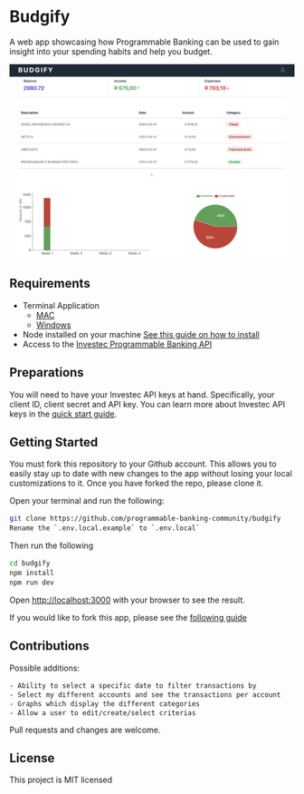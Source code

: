 # Budgify

A web app showcasing how Programmable Banking can be used to gain insight into your spending habits and help you budget.

![Dashboard](/docs/dashboard.png)

## Requirements

- Terminal Application
  - [MAC](https://support.apple.com/en-za/guide/terminal/apd5265185d-f365-44cb-8b09-71a064a42125/mac)
  - [Windows](https://www.youtube.com/watch?v=EqaEPL9ZKGA)
- Node installed on your machine [See this guide on how to install](https://kinsta.com/blog/how-to-install-node-js/)
- Access to the [Investec Programmable Banking API](https://developer.investec.com/za/home)

## Preparations

You will need to have your Investec API keys at hand.
Specifically, your client ID, client secret and API key. You can learn more about Investec API keys in the [quick start guide](https://offerzen.gitbook.io/programmable-banking-community-wiki/developer-tools/quick-start-guide#how-to-get-your-api-keys).

## Getting Started

You must fork this repository to your Github account. This allows you to easily stay up to date with new changes to the app without losing your local customizations to it. Once you have forked the repo, please clone it.

Open your terminal and run the following:

```bash
git clone https://github.com/programmable-banking-community/budgify
Rename the `.env.local.example` to `.env.local`
```

Then run the following

```bash
cd budgify
npm install
npm run dev
```

Open [http://localhost:3000](http://localhost:3000) with your browser to see the result.

If you would like to fork this app, please see the [following guide](https://docs.github.com/en/get-started/quickstart/fork-a-repo)

## Contributions

Possible additions:

```
- Ability to select a specific date to filter transactions by
- Select my different accounts and see the transactions per account
- Graphs which display the different categories
- Allow a user to edit/create/select criterias
```

Pull requests and changes are welcome.

## License

This project is MIT licensed
